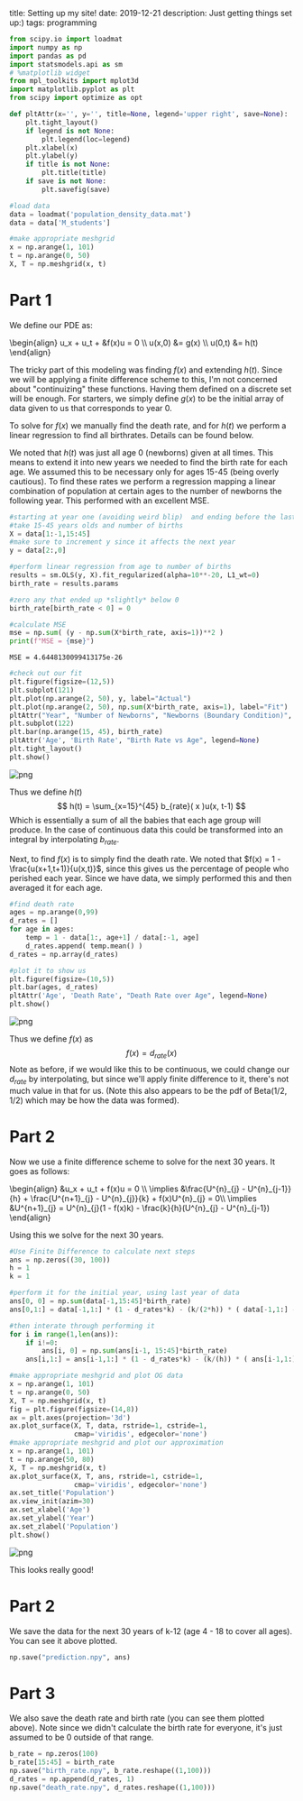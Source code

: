 title: Setting up my site!
date: 2019-12-21
description: Just getting things set up:)
tags: programming


```python
from scipy.io import loadmat
import numpy as np
import pandas as pd
import statsmodels.api as sm
# %matplotlib widget
from mpl_toolkits import mplot3d
import matplotlib.pyplot as plt
from scipy import optimize as opt

def pltAttr(x='', y='', title=None, legend='upper right', save=None):
    plt.tight_layout()
    if legend is not None:
        plt.legend(loc=legend)
    plt.xlabel(x)
    plt.ylabel(y)
    if title is not None:
        plt.title(title)
    if save is not None:
        plt.savefig(save)
```


```python
#load data
data = loadmat('population_density_data.mat')
data = data['M_students']

#make appropriate meshgrid
x = np.arange(1, 101)
t = np.arange(0, 50)
X, T = np.meshgrid(x, t)
```

# Part 1

We define our PDE as:

\begin{align}
u_x + u_t + &f(x)u = 0 \\\\
u(x,0) &= g(x) \\\\
u(0,t) &= h(t)
\end{align}

The tricky part of this modeling was finding $f(x)$ and extending $h(t)$. Since we will be applying a finite difference scheme to this, I'm not concerned about "continuizing" these functions. Having them defined on a discrete set will be enough. For starters, we simply define $g(x)$ to be the initial array of data given to us that corresponds to year 0.

To solve for $f(x)$ we manually find the death rate, and for $h(t)$ we perform a linear regression to find all birthrates. Details can be found below.

We noted that $h(t)$ was just all age 0 (newborns) given at all times. This means to extend it into new years we needed to find the birth rate for each age. We assumed this to be necessary only for ages 15-45 (being overly cautious). To find these rates we perform a regression mapping a linear combination of population at certain ages to the number of newborns the following year. This performed with an excellent MSE.


```python
#starting at year one (avoiding weird blip)  and ending before the last year (since we don't have number ot map it to)
#take 15-45 years olds and number of births
X = data[1:-1,15:45]
#make sure to increment y since it affects the next year
y = data[2:,0]

#perform linear regression from age to number of births
results = sm.OLS(y, X).fit_regularized(alpha=10**-20, L1_wt=0)
birth_rate = results.params

#zero any that ended up *slightly* below 0
birth_rate[birth_rate < 0] = 0

#calculate MSE
mse = np.sum( (y - np.sum(X*birth_rate, axis=1))**2 )
print(f"MSE = {mse}")
```

    MSE = 4.6448130099413175e-26



```python
#check out our fit
plt.figure(figsize=(12,5))
plt.subplot(121)
plt.plot(np.arange(2, 50), y, label="Actual")
plt.plot(np.arange(2, 50), np.sum(X*birth_rate, axis=1), label="Fit")
pltAttr("Year", "Number of Newborns", "Newborns (Boundary Condition)", legend='upper left')
plt.subplot(122)
plt.bar(np.arange(15, 45), birth_rate)
pltAttr('Age', 'Birth Rate', "Birth Rate vs Age", legend=None)
plt.tight_layout()
plt.show()
```


![png](/static/pde_from_data_files/pde_from_data_5_0.png)

Thus we define $h(t)$
$$ h(t) = \sum_{x=15}^{45} b_{rate}( x )u(x, t-1) $$
Which is essentially a sum of all the babies that each age group will produce. In the case of continuous data this could be transformed into an integral by interpolating $b_{rate}$.

Next, to find $f(x)$ is to simply find the death rate. We noted that $f(x) = 1 - \frac{u(x+1,t+1)}{u(x,t)}$, since this gives us the percentage of people who perished each year. Since we have data, we simply performed this and then averaged it for each age.


```python
#find death rate
ages = np.arange(0,99)
d_rates = []
for age in ages:
    temp = 1 - data[1:, age+1] / data[:-1, age]
    d_rates.append( temp.mean() )  
d_rates = np.array(d_rates)

#plot it to show us
plt.figure(figsize=(10,5))
plt.bar(ages, d_rates)
pltAttr('Age', 'Death Rate', "Death Rate over Age", legend=None)
plt.show()
```


![png](/static/pde_from_data_files/pde_from_data_7_0.png)


Thus we define $f(x)$ as
$$ f(x) = d_{rate} ( x ) $$
Note as before, if we would like this to be continuous, we could change our $d_{rate}$ by interpolating, but since we'll apply finite difference to it, there's not much value in that for us. (Note this also appears to be the pdf of Beta(1/2, 1/2) which may be how the data was formed).

# Part 2

Now we use a finite difference scheme to solve for the next 30 years. It goes as follows:

\begin{align}
&u\_x + u_t + f(x)u = 0 \\\\
\implies &\frac{U^{n}\_{j} - U^{n}\_{j-1}}{h} + \frac{U^{n+1}\_{j} - U^{n}\_{j}}{k} + f(x)U^{n}\_{j} = 0\\\\
\implies &U^{n+1}\_{j} = U^{n}\_{j}(1 - f(x)k) - \frac{k}{h}(U^{n}\_{j} - U^{n}\_{j-1})
\end{align}

Using this we solve for the next 30 years.


```python
#Use Finite Difference to calculate next steps
ans = np.zeros((30, 100))
h = 1
k = 1

#perform it for the initial year, using last year of data
ans[0, 0] = np.sum(data[-1,15:45]*birth_rate)
ans[0,1:] = data[-1,1:] * (1 - d_rates*k) - (k/(2*h)) * ( data[-1,1:] - data[-1,:-1] )

#then interate through performing it
for i in range(1,len(ans)):
    if i!=0:
        ans[i, 0] = np.sum(ans[i-1, 15:45]*birth_rate)
    ans[i,1:] = ans[i-1,1:] * (1 - d_rates*k) - (k/(h)) * ( ans[i-1,1:] - ans[i-1,:-1] )
```


```python
#make appropriate meshgrid and plot OG data
x = np.arange(1, 101)
t = np.arange(0, 50)
X, T = np.meshgrid(x, t)
fig = plt.figure(figsize=(14,8))
ax = plt.axes(projection='3d')
ax.plot_surface(X, T, data, rstride=1, cstride=1,
                cmap='viridis', edgecolor='none')
#make appropriate meshgrid and plot our approximation
x = np.arange(1, 101)
t = np.arange(50, 80)
X, T = np.meshgrid(x, t)
ax.plot_surface(X, T, ans, rstride=1, cstride=1,
                cmap='viridis', edgecolor='none')
ax.set_title('Population')
ax.view_init(azim=30)
ax.set_xlabel('Age')
ax.set_ylabel('Year')
ax.set_zlabel('Population')
plt.show()
```


![png](/static/pde_from_data_files/pde_from_data_11_0.png)


This looks really good!
# Part 2

We save the data for the next 30 years of k-12 (age 4 - 18 to cover all ages). You can see it above plotted.


```python
np.save("prediction.npy", ans)
```

# Part 3

We also save the death rate and birth rate (you can see them plotted above). Note since we didn't calculate the birth rate for everyone, it's just assumed to be 0 outside of that range.


```python
b_rate = np.zeros(100)
b_rate[15:45] = birth_rate
np.save("birth_rate.npy", b_rate.reshape((1,100)))
d_rates = np.append(d_rates, 1)
np.save("death_rate.npy", d_rates.reshape((1,100)))
```
